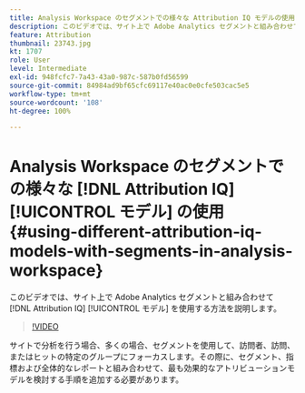 ```yaml
---
title: Analysis Workspace のセグメントでの様々な Attribution IQ モデルの使用
description: このビデオでは、サイト上で Adobe Analytics セグメントと組み合わせて Attribution IQ モデルを使用する方法を説明します。
feature: Attribution
thumbnail: 23743.jpg
kt: 1707
role: User
level: Intermediate
exl-id: 948fcfc7-7a43-43a0-987c-587b0fd56599
source-git-commit: 84984ad9bf65cfc69117e40ac0e0cfe503cac5e5
workflow-type: tm+mt
source-wordcount: '108'
ht-degree: 100%

---
```


# Analysis Workspace のセグメントでの様々な [!DNL Attribution IQ] [!UICONTROL モデル] の使用 {#using-different-attribution-iq-models-with-segments-in-analysis-workspace}

このビデオでは、サイト上で Adobe Analytics セグメントと組み合わせて [!DNL Attribution IQ] [!UICONTROL モデル] を使用する方法を説明します。

>[!VIDEO](https://video.tv.adobe.com/v/41795/?quality=12&learn=on&captions=jpn)

サイトで分析を行う場合、多くの場合、セグメントを使用して、訪問者、訪問、またはヒットの特定のグループにフォーカスします。その際に、セグメント、指標および全体的なレポートと組み合わせて、最も効果的なアトリビューションモデルを検討する手順を追加する必要があります。

